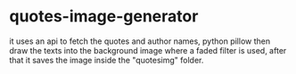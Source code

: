 # quotes-image-generator
it uses an api to fetch the quotes and author names, python pillow then draw the texts into the background image where a faded filter is used, after that it saves the image inside the "quotesimg" folder.
